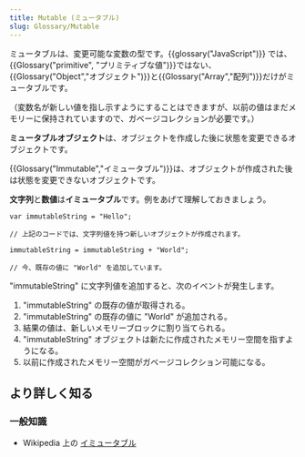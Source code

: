 ```yaml
---
title: Mutable (ミュータブル)
slug: Glossary/Mutable
---
```


ミュータブルは、変更可能な変数の型です。{{glossary("JavaScript")}} では、{{Glossary("primitive", "プリミティブな値")}}ではない、{{Glossary("Object","オブジェクト")}}と{{Glossary("Array","配列")}}だけがミュータブルです。

（変数名が新しい値を指し示すようにすることはできますが、以前の値はまだメモリーに保持されていますので、ガベージコレクションが必要です。）

**ミュータブルオブジェクト**は、オブジェクトを作成した後に状態を変更できるオブジェクトです。

{{Glossary("Immutable","イミュータブル")}}は、オブジェクトが作成された後は状態を変更できないオブジェクトです。

**文字列**と**数値**は**イミュータブル**です。例をあげて理解しておきましょう。

```
var immutableString = "Hello";

// 上記のコードでは、文字列値を持つ新しいオブジェクトが作成されます。

immutableString = immutableString + "World";

// 今、既存の値に "World" を追加しています。
```

"immutableString" に文字列値を追加すると、次のイベントが発生します。

1. "immutableString" の既存の値が取得される。
2. "immutableString" の既存の値に "World" が追加される。
3. 結果の値は、新しいメモリーブロックに割り当てられる。
4. "immutableString" オブジェクトは新たに作成されたメモリー空間を指すようになる。
5. 以前に作成されたメモリー空間がガベージコレクション可能になる。

## より詳しく知る

### 一般知識

- Wikipedia 上の [イミュータブル](https://ja.wikipedia.org/wiki/イミュータブル)
